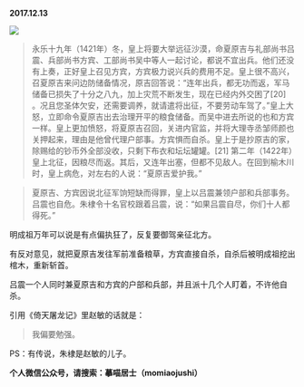 
          
            
**2017.12.13**



![](//upload-images.jianshu.io/upload_images/51001-661f18a1e8849969.png)



>永乐十九年（1421年）冬，皇上将要大举远征沙漠，命夏原吉与礼部尚书吕震、兵部尚书方宾、工部尚书吴中等人一起讨论，都说不宜出兵。他们还没有上奏，正好皇上召见方宾，方宾极力说兴兵的费用不足。皇上很不高兴，召夏原吉来问边防储备情况，原吉回答说：“连年出兵，都无功而返，军马储备已损失了十分之八九，加上灾荒不断发生，现在已经内外交困了[20] 。况且您圣体欠安，还需要调养，就请遣将出征，不要劳动车驾了。”皇上大怒，立即命令夏原吉出去治理开平的粮食储备。而吴中进去所说的也和方宾一样。皇上更加愤怒，将夏原吉召回，关进内官监，并将大理寺丞邹师颜也关押起来，理由是他曾代理户部事。方宾惧而自杀。皇上于是抄原吉的家，除赐给的钞币外全部没收，只剩下布衣和坛坛罐罐。[21] 第二年（1422年）皇上北征，因粮尽而返。其后，又连年出塞，但都不见敌人。在回到榆木川时，皇上病危，对左右的人说：“夏原吉爱护我。”


>夏原吉、方宾因说北征军饷短缺而得罪，皇上以吕震兼领户部和兵部事务。吕震也自危。朱棣令十名官校跟着吕震，说：“如果吕震自尽，你们十人都得死。”



明成祖万年可以说是有点偏执狂了，反复要御驾亲征北方。

有反对意见，就把夏原吉发往军前准备粮草，方宾直接自杀，自杀后被明成祖挖出棺木，重新斩首。

吕震一个人同时兼夏原吉和方宾的户部和兵部，并且派十几个人盯着，不许他自杀。

引用《倚天屠龙记》里赵敏的话就是：
>我偏要勉强。



PS：有传说，朱棣是赵敏的儿子。


**个人微信公众号，请搜索：摹喵居士（momiaojushi）**

          
        